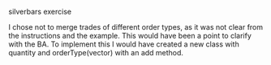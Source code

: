 silverbars exercise

I chose not to merge trades of different order types, as it was not clear from the instructions and the example. This would have been a point to clarify with the BA.
To implement this I would have created a new class with quantity and orderType(vector) with an add method. 
